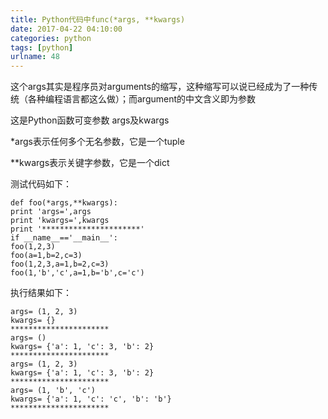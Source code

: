 ```yaml
---
title: Python代码中func(*args, **kwargs)
date: 2017-04-22 04:10:00
categories: python
tags: [python]
urlname: 48
---
```

这个args其实是程序员对arguments的缩写，这种缩写可以说已经成为了一种传统（各种编程语言都这么做）；而argument的中文含义即为参数


<!--more-->

这是Python函数可变参数 args及kwargs

*args表示任何多个无名参数，它是一个tuple

**kwargs表示关键字参数，它是一个dict

测试代码如下：

    def foo(*args,**kwargs):
    print 'args=',args
    print 'kwargs=',kwargs
    print '**********************'
    if __name__=='__main__':
    foo(1,2,3)
    foo(a=1,b=2,c=3)
    foo(1,2,3,a=1,b=2,c=3)
    foo(1,'b','c',a=1,b='b',c='c')

执行结果如下：


    args= (1, 2, 3)
    kwargs= {}
    **********************
    args= ()
    kwargs= {'a': 1, 'c': 3, 'b': 2}
    **********************
    args= (1, 2, 3)
    kwargs= {'a': 1, 'c': 3, 'b': 2}
    **********************
    args= (1, 'b', 'c')
    kwargs= {'a': 1, 'c': 'c', 'b': 'b'}
    **********************

